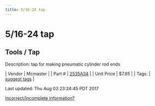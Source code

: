 ```yaml
---
title: 5/16-24 tap
---
```


# 5/16-24 tap
## Tools / Tap
Description: 	tap for making pneumatic cylinder rod ends 

| Vendor | Mcmaster | 
| Part # | [2535A34](https://www.mcmaster.com/#2535A34) | 
| Unit Price | $7.85 | 
| Tags: | [suggest tags](https://docs.google.com/forms/d/e/1FAIpQLSeWyY8v3RgOty-MyWmh9U0iivNYN_molChYyS-0U-o-kOAv_g/viewform) | 

Last updated: Thu Aug 03 23:24:45 PDT 2017

 [Incorrect/Incomplete information?](https://docs.google.com/forms/d/e/1FAIpQLSeWyY8v3RgOty-MyWmh9U0iivNYN_molChYyS-0U-o-kOAv_g/viewform)